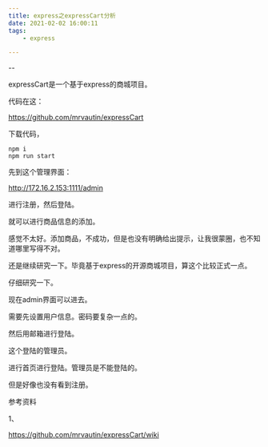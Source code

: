 ```yaml
---
title: express之expressCart分析
date: 2021-02-02 16:00:11
tags:
	- express

---
```


--

expressCart是一个基于express的商城项目。

代码在这：

https://github.com/mrvautin/expressCart

下载代码，

```
npm i
npm run start
```

先到这个管理界面：

http://172.16.2.153:1111/admin

进行注册，然后登陆。

就可以进行商品信息的添加。

感觉不太好。添加商品，不成功，但是也没有明确给出提示，让我很蒙圈，也不知道哪里写得不对。

还是继续研究一下。毕竟基于express的开源商城项目，算这个比较正式一点。

仔细研究一下。

现在admin界面可以进去。

需要先设置用户信息。密码要复杂一点的。

然后用邮箱进行登陆。

这个登陆的管理员。

进行首页进行登陆。管理员是不能登陆的。

但是好像也没有看到注册。



参考资料

1、

https://github.com/mrvautin/expressCart/wiki
